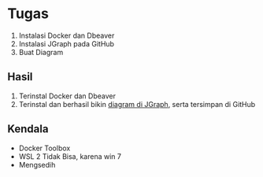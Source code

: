 # Tugas
1. Instalasi Docker dan Dbeaver
2. Instalasi JGraph pada GitHub
3. Buat Diagram

## Hasil
1. Terinstal Docker dan Dbeaver
2. Terinstal dan berhasil bikin [diagram di JGraph](./pertemuan-1/Contoh%Diagram.draoio), serta tersimpan di GitHub

## Kendala
- Docker Toolbox
- WSL 2 Tidak Bisa, karena win 7
- Mengsedih
